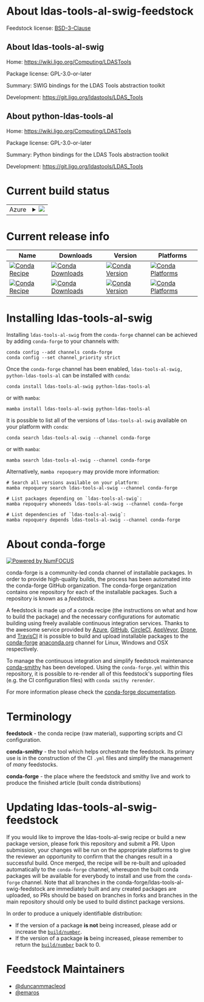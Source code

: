 About ldas-tools-al-swig-feedstock
==================================

Feedstock license: [BSD-3-Clause](https://github.com/conda-forge/ldas-tools-al-swig-feedstock/blob/main/LICENSE.txt)


About ldas-tools-al-swig
------------------------

Home: https://wiki.ligo.org/Computing/LDASTools

Package license: GPL-3.0-or-later

Summary: SWIG bindings for the LDAS Tools abstraction toolkit

Development: https://git.ligo.org/ldastools/LDAS_Tools

About python-ldas-tools-al
--------------------------

Home: https://wiki.ligo.org/Computing/LDASTools

Package license: GPL-3.0-or-later

Summary: Python bindings for the LDAS Tools abstraction toolkit

Development: https://git.ligo.org/ldastools/LDAS_Tools

Current build status
====================


<table>
    
  <tr>
    <td>Azure</td>
    <td>
      <details>
        <summary>
          <a href="https://dev.azure.com/conda-forge/feedstock-builds/_build/latest?definitionId=6045&branchName=main">
            <img src="https://dev.azure.com/conda-forge/feedstock-builds/_apis/build/status/ldas-tools-al-swig-feedstock?branchName=main">
          </a>
        </summary>
        <table>
          <thead><tr><th>Variant</th><th>Status</th></tr></thead>
          <tbody><tr>
              <td>linux_64</td>
              <td>
                <a href="https://dev.azure.com/conda-forge/feedstock-builds/_build/latest?definitionId=6045&branchName=main">
                  <img src="https://dev.azure.com/conda-forge/feedstock-builds/_apis/build/status/ldas-tools-al-swig-feedstock?branchName=main&jobName=linux&configuration=linux%20linux_64_" alt="variant">
                </a>
              </td>
            </tr><tr>
              <td>linux_aarch64</td>
              <td>
                <a href="https://dev.azure.com/conda-forge/feedstock-builds/_build/latest?definitionId=6045&branchName=main">
                  <img src="https://dev.azure.com/conda-forge/feedstock-builds/_apis/build/status/ldas-tools-al-swig-feedstock?branchName=main&jobName=linux&configuration=linux%20linux_aarch64_" alt="variant">
                </a>
              </td>
            </tr><tr>
              <td>linux_ppc64le</td>
              <td>
                <a href="https://dev.azure.com/conda-forge/feedstock-builds/_build/latest?definitionId=6045&branchName=main">
                  <img src="https://dev.azure.com/conda-forge/feedstock-builds/_apis/build/status/ldas-tools-al-swig-feedstock?branchName=main&jobName=linux&configuration=linux%20linux_ppc64le_" alt="variant">
                </a>
              </td>
            </tr><tr>
              <td>osx_64</td>
              <td>
                <a href="https://dev.azure.com/conda-forge/feedstock-builds/_build/latest?definitionId=6045&branchName=main">
                  <img src="https://dev.azure.com/conda-forge/feedstock-builds/_apis/build/status/ldas-tools-al-swig-feedstock?branchName=main&jobName=osx&configuration=osx%20osx_64_" alt="variant">
                </a>
              </td>
            </tr><tr>
              <td>osx_arm64</td>
              <td>
                <a href="https://dev.azure.com/conda-forge/feedstock-builds/_build/latest?definitionId=6045&branchName=main">
                  <img src="https://dev.azure.com/conda-forge/feedstock-builds/_apis/build/status/ldas-tools-al-swig-feedstock?branchName=main&jobName=osx&configuration=osx%20osx_arm64_" alt="variant">
                </a>
              </td>
            </tr>
          </tbody>
        </table>
      </details>
    </td>
  </tr>
</table>

Current release info
====================

| Name | Downloads | Version | Platforms |
| --- | --- | --- | --- |
| [![Conda Recipe](https://img.shields.io/badge/recipe-ldas--tools--al--swig-green.svg)](https://anaconda.org/conda-forge/ldas-tools-al-swig) | [![Conda Downloads](https://img.shields.io/conda/dn/conda-forge/ldas-tools-al-swig.svg)](https://anaconda.org/conda-forge/ldas-tools-al-swig) | [![Conda Version](https://img.shields.io/conda/vn/conda-forge/ldas-tools-al-swig.svg)](https://anaconda.org/conda-forge/ldas-tools-al-swig) | [![Conda Platforms](https://img.shields.io/conda/pn/conda-forge/ldas-tools-al-swig.svg)](https://anaconda.org/conda-forge/ldas-tools-al-swig) |
| [![Conda Recipe](https://img.shields.io/badge/recipe-python--ldas--tools--al-green.svg)](https://anaconda.org/conda-forge/python-ldas-tools-al) | [![Conda Downloads](https://img.shields.io/conda/dn/conda-forge/python-ldas-tools-al.svg)](https://anaconda.org/conda-forge/python-ldas-tools-al) | [![Conda Version](https://img.shields.io/conda/vn/conda-forge/python-ldas-tools-al.svg)](https://anaconda.org/conda-forge/python-ldas-tools-al) | [![Conda Platforms](https://img.shields.io/conda/pn/conda-forge/python-ldas-tools-al.svg)](https://anaconda.org/conda-forge/python-ldas-tools-al) |

Installing ldas-tools-al-swig
=============================

Installing `ldas-tools-al-swig` from the `conda-forge` channel can be achieved by adding `conda-forge` to your channels with:

```
conda config --add channels conda-forge
conda config --set channel_priority strict
```

Once the `conda-forge` channel has been enabled, `ldas-tools-al-swig, python-ldas-tools-al` can be installed with `conda`:

```
conda install ldas-tools-al-swig python-ldas-tools-al
```

or with `mamba`:

```
mamba install ldas-tools-al-swig python-ldas-tools-al
```

It is possible to list all of the versions of `ldas-tools-al-swig` available on your platform with `conda`:

```
conda search ldas-tools-al-swig --channel conda-forge
```

or with `mamba`:

```
mamba search ldas-tools-al-swig --channel conda-forge
```

Alternatively, `mamba repoquery` may provide more information:

```
# Search all versions available on your platform:
mamba repoquery search ldas-tools-al-swig --channel conda-forge

# List packages depending on `ldas-tools-al-swig`:
mamba repoquery whoneeds ldas-tools-al-swig --channel conda-forge

# List dependencies of `ldas-tools-al-swig`:
mamba repoquery depends ldas-tools-al-swig --channel conda-forge
```


About conda-forge
=================

[![Powered by
NumFOCUS](https://img.shields.io/badge/powered%20by-NumFOCUS-orange.svg?style=flat&colorA=E1523D&colorB=007D8A)](https://numfocus.org)

conda-forge is a community-led conda channel of installable packages.
In order to provide high-quality builds, the process has been automated into the
conda-forge GitHub organization. The conda-forge organization contains one repository
for each of the installable packages. Such a repository is known as a *feedstock*.

A feedstock is made up of a conda recipe (the instructions on what and how to build
the package) and the necessary configurations for automatic building using freely
available continuous integration services. Thanks to the awesome service provided by
[Azure](https://azure.microsoft.com/en-us/services/devops/), [GitHub](https://github.com/),
[CircleCI](https://circleci.com/), [AppVeyor](https://www.appveyor.com/),
[Drone](https://cloud.drone.io/welcome), and [TravisCI](https://travis-ci.com/)
it is possible to build and upload installable packages to the
[conda-forge](https://anaconda.org/conda-forge) [anaconda.org](https://anaconda.org/)
channel for Linux, Windows and OSX respectively.

To manage the continuous integration and simplify feedstock maintenance
[conda-smithy](https://github.com/conda-forge/conda-smithy) has been developed.
Using the ``conda-forge.yml`` within this repository, it is possible to re-render all of
this feedstock's supporting files (e.g. the CI configuration files) with ``conda smithy rerender``.

For more information please check the [conda-forge documentation](https://conda-forge.org/docs/).

Terminology
===========

**feedstock** - the conda recipe (raw material), supporting scripts and CI configuration.

**conda-smithy** - the tool which helps orchestrate the feedstock.
                   Its primary use is in the construction of the CI ``.yml`` files
                   and simplify the management of *many* feedstocks.

**conda-forge** - the place where the feedstock and smithy live and work to
                  produce the finished article (built conda distributions)


Updating ldas-tools-al-swig-feedstock
=====================================

If you would like to improve the ldas-tools-al-swig recipe or build a new
package version, please fork this repository and submit a PR. Upon submission,
your changes will be run on the appropriate platforms to give the reviewer an
opportunity to confirm that the changes result in a successful build. Once
merged, the recipe will be re-built and uploaded automatically to the
`conda-forge` channel, whereupon the built conda packages will be available for
everybody to install and use from the `conda-forge` channel.
Note that all branches in the conda-forge/ldas-tools-al-swig-feedstock are
immediately built and any created packages are uploaded, so PRs should be based
on branches in forks and branches in the main repository should only be used to
build distinct package versions.

In order to produce a uniquely identifiable distribution:
 * If the version of a package **is not** being increased, please add or increase
   the [``build/number``](https://docs.conda.io/projects/conda-build/en/latest/resources/define-metadata.html#build-number-and-string).
 * If the version of a package **is** being increased, please remember to return
   the [``build/number``](https://docs.conda.io/projects/conda-build/en/latest/resources/define-metadata.html#build-number-and-string)
   back to 0.

Feedstock Maintainers
=====================

* [@duncanmmacleod](https://github.com/duncanmmacleod/)
* [@emaros](https://github.com/emaros/)

